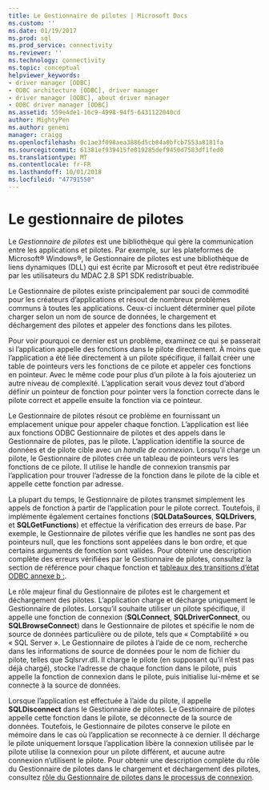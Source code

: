 ```yaml
---
title: Le Gestionnaire de pilotes | Microsoft Docs
ms.custom: ''
ms.date: 01/19/2017
ms.prod: sql
ms.prod_service: connectivity
ms.reviewer: ''
ms.technology: connectivity
ms.topic: conceptual
helpviewer_keywords:
- driver manager [ODBC]
- ODBC architecture [ODBC], driver manager
- driver manager [ODBC], about driver manager
- ODBC driver manager [ODBC]
ms.assetid: 559e4de1-16c9-4998-94f5-6431122040cd
author: MightyPen
ms.author: genemi
manager: craigg
ms.openlocfilehash: 0c1ae3f098aea3886d5cb84a0bfcb7553a8181fa
ms.sourcegitcommit: 61381ef939415fe019285def9450d7583df1fed0
ms.translationtype: MT
ms.contentlocale: fr-FR
ms.lasthandoff: 10/01/2018
ms.locfileid: "47791550"
---
```

# <a name="the-driver-manager"></a>Le gestionnaire de pilotes
Le *Gestionnaire de pilotes* est une bibliothèque qui gère la communication entre les applications et pilotes. Par exemple, sur les plateformes de Microsoft® Windows®, le Gestionnaire de pilotes est une bibliothèque de liens dynamiques (DLL) qui est écrite par Microsoft et peut être redistribuée par les utilisateurs du MDAC 2.8 SP1 SDK redistribuable.  
  
 Le Gestionnaire de pilotes existe principalement par souci de commodité pour les créateurs d’applications et résout de nombreux problèmes communs à toutes les applications. Ceux-ci incluent déterminer quel pilote charger selon un nom de source de données, le chargement et déchargement des pilotes et appeler des fonctions dans les pilotes.  
  
 Pour voir pourquoi ce dernier est un problème, examinez ce qui se passerait si l’application appelle des fonctions dans le pilote directement. À moins que l’application a été liée directement à un pilote spécifique, il fallait créer une table de pointeurs vers les fonctions de ce pilote et appeler ces fonctions en pointeur. Avec le même code pour plus d’un pilote à la fois ajouteriez un autre niveau de complexité. L’application serait vous devez tout d’abord définir un pointeur de fonction pour pointer vers la fonction correcte dans le pilote correct et appelle ensuite la fonction via ce pointeur.  
  
 Le Gestionnaire de pilotes résout ce problème en fournissant un emplacement unique pour appeler chaque fonction. L’application est liée aux fonctions ODBC Gestionnaire de pilotes et des appels dans le Gestionnaire de pilotes, pas le pilote. L’application identifie la source de données et de pilote cible avec un *handle de connexion*. Lorsqu’il charge un pilote, le Gestionnaire de pilotes crée un tableau de pointeurs vers les fonctions de ce pilote. Il utilise le handle de connexion transmis par l’application pour trouver l’adresse de la fonction dans le pilote de la cible et appelle cette fonction par adresse.  
  
 La plupart du temps, le Gestionnaire de pilotes transmet simplement les appels de fonction à partir de l’application pour le pilote correct. Toutefois, il implémente également certaines fonctions (**SQLDataSources**, **SQLDrivers**, et **SQLGetFunctions**) et effectue la vérification des erreurs de base. Par exemple, le Gestionnaire de pilotes vérifie que les handles ne sont pas des pointeurs null, que les fonctions sont appelées dans le bon ordre, et que certains arguments de fonction sont valides. Pour obtenir une description complète des erreurs vérifiées par le Gestionnaire de pilotes, consultez la section de référence pour chaque fonction et [tableaux des transitions d’état ODBC annexe b :](../../odbc/reference/appendixes/appendix-b-odbc-state-transition-tables.md).  
  
 Le rôle majeur final du Gestionnaire de pilotes est le chargement et déchargement des pilotes. L’application charge et décharge uniquement le Gestionnaire de pilotes. Lorsqu’il souhaite utiliser un pilote spécifique, il appelle une fonction de connexion (**SQLConnect**, **SQLDriverConnect**, ou **SQLBrowseConnect**) dans le Gestionnaire de pilotes et spécifie le nom de source de données particulière ou de pilote, tels que « Comptabilité » ou « SQL Server ». Le Gestionnaire de pilotes à l’aide de ce nom, recherche dans les informations de source de données pour le nom de fichier du pilote, telles que Sqlsrvr.dll. Il charge le pilote (en supposant qu’il n’est pas déjà chargé), stocke l’adresse de chaque fonction dans le pilote, puis appelle la fonction de connexion dans le pilote, puis initialise lui-même et se connecte à la source de données.  
  
 Lorsque l’application est effectuée à l’aide du pilote, il appelle **SQLDisconnect** dans le Gestionnaire de pilotes. Le Gestionnaire de pilotes appelle cette fonction dans le pilote, se déconnecte de la source de données. Toutefois, le Gestionnaire de pilotes conserve le pilote en mémoire dans le cas où l’application se reconnecte à ce dernier. Il décharge le pilote uniquement lorsque l’application libère la connexion utilisée par le pilote utilise la connexion pour un pilote différent, et aucune autre connexion n’utilisent le pilote. Pour obtenir une description complète du rôle du Gestionnaire de pilotes dans le chargement et déchargement des pilotes, consultez [rôle du Gestionnaire de pilotes dans le processus de connexion](../../odbc/reference/develop-app/driver-manager-s-role-in-the-connection-process.md).
